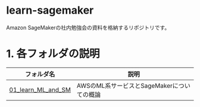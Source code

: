 # learn-sagemaker

Amazon SageMakerの社内勉強会の資料を格納するリポジトリです。

# 1. 各フォルダの説明

|フォルダ名|説明|
|----|----|
|[01_learn_ML_and_SM](https://github.com/KSMN455/learn-sagemaker/tree/master/01_learn_ML_and_SM)|AWSのML系サービスとSageMakerについての概論|


